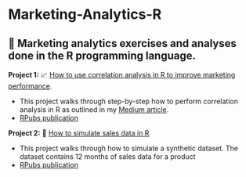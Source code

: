 # Marketing-Analytics-R


## :dart: Marketing analytics exercises and analyses done in the R programming language.

**Project 1:** :chart_with_upwards_trend: [How to use correlation analysis in R to improve marketing performance](https://github.com/bonheurgirl/Marketing-Analytics-R/blob/main/How%20to%20use%20correlation%20analysis%20to%20improve%20marketing%20performance.Rmd). 
  - This project walks through step-by-step how to perform correlation analysis in R as outlined in my [Medium article](https://medium.com/geekculture/how-to-use-correlation-analysis-to-improve-marketing-performance-in-python-r-156e80187d74).
  - [RPubs publication](https://rpubs.com/anitaowens/correlation-in-marketing)

**Project 2:** :test_tube: [How to simulate sales data in R](https://github.com/bonheurgirl/Marketing-Analytics-R/blob/main/How%20to%20simulate%20sales%20data%20in%20R.Rmd)
  - This project walks through how to simulate a synthetic dataset. The dataset contains 12 months of sales data for a product
  - [RPubs publication](https://rpubs.com/anitaowens/simulate-sales-data)
